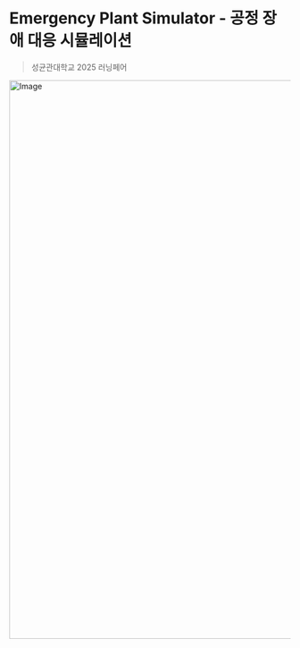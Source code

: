 # Emergency Plant Simulator - 공정 장애 대응 시뮬레이션
> 성균관대학교 2025 러닝페어

<img width="1000" alt="Image" src="https://github.com/user-attachments/assets/0458375b-7acb-45b8-989b-78aaee3f7a13" />
